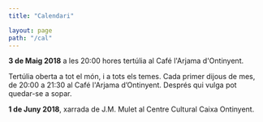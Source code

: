 ```yaml
---
title: "Calendari"

layout: page
path: "/cal"
---
```


**3 de Maig 2018** a les 20:00 hores tertúlia al Café l'Arjama d'Ontinyent.

Tertúlia oberta a tot el món, i a tots els temes.
Cada primer dijous de mes, de 20:00 a 21:30 al Café l'Arjama d’Ontinyent.
Després qui vulga pot quedar-se a sopar.

**1 de Juny 2018**, xarrada de J.M. Mulet al Centre Cultural Caixa Ontinyent.
